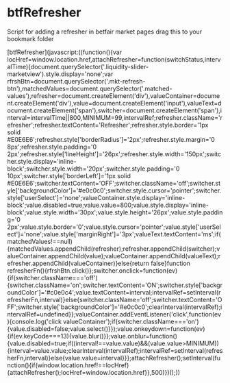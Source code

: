 btfRefresher
============

Script for adding a refresher in betfair market pages
drag this to your bookmark folder

[btfRefresher](javascript:((function(){var locHref=window.location.href,attachRefresher=function(switchStatus,intervalTime){document.querySelector('.liquidity-slider-marketview').style.display='none';var rfrshBtn=document.querySelector('.mkt-refresh-btn'),matchedValues=document.querySelector('.matched-values'),refresher=document.createElement('div'),valueContainer=document.createElement('div'),value=document.createElement('input'),valueText=document.createElement('span'),switcher=document.createElement('span'),interval=intervalTime||800,MINIMUM=99,intervalRef;refresher.className='refresher';refresher.textContent='Refresher';refresher.style.border='1px solid #E0E6E6';refresher.style['borderRadius']='2px';refresher.style.margin='0 8px';refresher.style.padding='0 2px';refresher.style['lineHeight']='26px';refresher.style.width='150px';switcher.style.display='inline-block';switcher.style.width='20px';switcher.style.padding='0 10px';switcher.style['borderLeft']='1px solid #E0E6E6';switcher.textContent='OFF';switcher.className='off';switcher.style['backgroundColor']='#e0c0c0';switcher.style.cursor='pointer';switcher.style['userSelect']='none';valueContainer.style.display='inline-block';value.disabled=true;value.value=800;value.style.display='inline-block';value.style.width='30px';value.style.height='26px';value.style.padding='0 2px';value.style.border='0';value.style.cursor='pointer';value.style['userSelect']='none';value.style['marginRight']='3px';valueText.textContent='ms';if(matchedValues!==null){matchedValues.appendChild(refresher);refresher.appendChild(switcher);valueContainer.appendChild(value);valueContainer.appendChild(valueText);refresher.appendChild(valueContainer)}else{return false}function refresherFn(){rfrshBtn.click()};switcher.onclick=function(ev){if(switcher.className==='off'){switcher.className='on';switcher.textContent='ON';switcher.style['backgroundColor']='#c0e0c4';value.textContent=interval;intervalRef=setInterval(refresherFn,interval)}else{switcher.className='off';switcher.textContent='OFF';switcher.style['backgroundColor']='#e0c0c0';clearInterval(intervalRef);intervalRef=undefined}};valueContainer.addEventListener('click',function(ev){console.log('click valueContainer');if(switcher.className==='on'){value.disabled=false;value.select()}});value.onkeydown=function(ev){if(ev.keyCode===13){value.blur()}};value.onblur=function(){value.disabled=true;if((interval!==value.value)&&(value.value>MINIMUM)){interval=value.value;clearInterval(intervalRef);intervalRef=setInterval(refresherFn,interval)}else{value.value=interval}}};attachRefresher();setInterval(function(){if(window.location.href!==locHref){attachRefresher();locHref=window.location.href}},500)})();))
